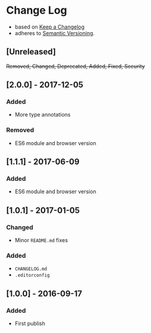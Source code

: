 <!-- markdownlint-disable MD022 MD024 MD026 MD032 MD041 -->

# Change Log

- based on [Keep a Changelog](http://keepachangelog.com/)
- adheres to [Semantic Versioning](http://semver.org/).

## [Unreleased]
~~Removed, Changed, Deprecated, Added, Fixed, Security~~

## [2.0.0] - 2017-12-05
### Added
- More type annotations
### Removed
- ES6 module and browser version

## [1.1.1] - 2017-06-09
### Added
- ES6 module and browser version

## [1.0.1] - 2017-01-05
### Changed
- Minor `README.md` fixes

### Added
- `CHANGELOG.md`
- `.editorconfig`


## [1.0.0] - 2016-09-17
### Added
- First publish
